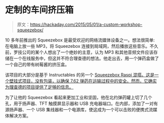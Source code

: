 # 定制的车间挤压箱

> 原文：<https://hackaday.com/2015/05/01/a-custom-workshop-squeezebox/>

10 多年前推出的 Squeezebox 是最受欢迎的网络流媒体设备之一。想法很简单:在电脑上放一些 MP3，将 Squeezebox 连接到局域网，然后播放这些音乐。不久前，罗技公司的某个人想出了一个绝妙的主意，认为 MP3 和其他音频文件应该存储在一个在线服务中，但这并不符合理查德的想法。他走出去，用一个弹药盒做了一个自己的带有树莓酱的挤压盒。

该项目的大部分是基于 Instructables 的另一个 [Squeezebox Raspi 混搭。这是一个壁挂式项目，没有包装，以确保 7.62 弹药在运输过程中的安全。然而，它确实为理查德的项目提供了足够的信息。](http://www.instructables.com/id/Wall-Mounted-SqueezePlayer-with-Raspberry-Pi/)

为了让他的 Squeezebox 看起来更加工业和坚固，他在北约弹药罐上切了几个孔，用于扬声器、TFT 触摸屏显示器和 USB 充电器端口。在内部，添加了一对有源扬声器、一个 USB 集线器和一个电源库，使这成为一个可以击败的便携式流媒体解决方案。